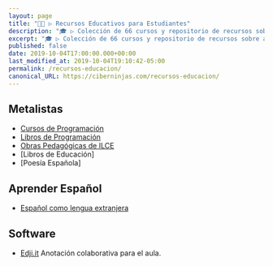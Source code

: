 ```yaml
---
layout: page
title: "👨‍🏫 ▷ Recursos Educativos para Estudiantes"
description: "🎓 ▷ Colección de 66 cursos y repositorio de recursos sobre aprendizaje, educación, pedagogía, metodologías; y enfocados a la mejora de la enseñanza."
excerpt: "🎓 ▷ Colección de 66 cursos y repositorio de recursos sobre aprendizaje, educación, pedagogía, metodologías; y enfocados a la mejora de la enseñanza."
published: false
date: 2019-10-04T17:00:00.000+00:00
last_modified_at: 2019-10-04T19:10:42-05:00
permalink: /recursos-educacion/
canonical_URL: https://ciberninjas.com/recursos-educacion/
---
```


## Metalistas

- [Cursos de Programación](https://kutt.it/Cursos)
- [Libros de Programación](http://kutt.it/biblioteca)
- [Obras Pedagógicas de ILCE](http://bibliotecadigital.ilce.edu.mx/Colecciones/Pedagogicas/)
- [Libros de Educación]
- [Poesía Española]

## Aprender Español

- [Español como lengua extranjera](https://cvc.cervantes.es/ensenanza/actividades_ave/aveteca.htm)
<!-- https://www.speakinglatino.com/free-spanish-resources-for-teachers/ -->

## Software

- [Edji.it](https://edji.it/#/home) Anotación colaborativa para el aula.